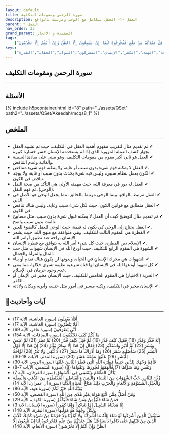 ```yaml
---
layout: default
title: سورة الرحمن ومقومات التكليف
description: العقل -٢- العقل يتكامل مع الوحي ومرتبط بالواقع
parent: الفصل ٩
nav_order: 33
grand_parent: العقيدة و الاعجاز
tags: 
    ["أَفَلَا يَعْقِلُونَ","أَفَلَا يَنْظُرُونَ","أَنَّى يُصْرَفُونَ","مَا لَكُمْ كَيْفَ تَحْكُمُونَ","إِنَّهُ فَكَّرَ وَقَدَّرَ (18) فَقُتِلَ كَيْفَ قَدَّرَ (19) ثُمَّ قُتِلَ كَيْفَ قَدَّرَ (20) ثُمَّ نَظَرَ (21) ثُمَّ عَبَسَ وَبَسَرَ (22) ثُمَّ أَدْبَرَ وَاسْتَكْبَرَ (23) فَقَالَ إِنْ هَذَا إِلَّا سِحْرٌ يُؤْثَرُ (24) إِنْ هَذَا إِلَّا قَوْلُ الْبَشَرِ (25) سَأُصْلِيهِ سَقَرَ (26) وَمَا أَدْرَاكَ مَا سَقَرُ (27) لَا تُبْقِي وَلَا تَذَرُ (28) لَوَّاحَةٌ لِلْبَشَرِ (29) عَلَيْهَا تِسْعَةَ عَشَرَ (30)","فَأَقِمْ وَجْهَكَ لِلدِّينِ حَنِيفاً فِطْرَةَ اللَّهِ الَّتِي فَطَرَ النَّاسَ عَلَيْهَا","وَنَفْسٍ وَمَا سَوَّاهَا (7) فَأَلْهَمَهَا فُجُورَهَا وَتَقْوَاهَا (8)","يَأْكُلُ الطَّعَامَ وَيَمْشِي فِي الْأَسْوَاقِ","زُيِّنَ لِلنَّاسِ حُبُّ الشَّهَوَاتِ مِنَ النِّسَاءِ وَالْبَنِينَ وَالْقَنَاطِيرِ الْمُقَنْطَرَةِ مِنَ الذَّهَبِ وَالْفِضَّةِ وَالْخَيْلِ الْمُسَوَّمَةِ وَالْأَنْعَامِ وَالْحَرْثِ ذَلِكَ مَتَاعُ الْحَيَاةِ الدُّنْيَا","بَقِيَّةُ اللَّهِ خَيْرٌ لَكُمْ","وَمَنْ أَضَلُّ مِمَّنَ اتَّبَعَ هَوَاهُ بِغَيْرِ هُدًى مِنَ اللَّهِ","فَمَنْ شَاءَ فَلْيُؤْمِنْ وَمَنْ شَاءَ فَلْيَكْفُرْ","إِنَّا هَدَيْنَاهُ السَّبِيلَ إِمَّا شَاكِراً وَإِمَّا كَفُوراً","وَلِكُلٍّ وِجْهَةٌ هُوَ مُوَلِّيهَا","سَيَقُولُ الَّذِينَ أَشْرَكُوا لَوْ شَاءَ اللَّهُ مَا أَشْرَكْنَا وَلَا آبَاؤُنَا وَلَا حَرَّمْنَا مِنْ شَيْءٍ كَذَلِكَ كَذَّبَ الَّذِينَ مِنْ قَبْلِهِمْ حَتَّى ذَاقُوا بَأْسَنَا قُلْ هَلْ عِنْدَكُمْ مِنْ عِلْمٍ فَتُخْرِجُوهُ لَنَا إِنْ تَتَّبِعُونَ إِلَّا الظَّنَّ وَإِنْ أَنْتُمْ إِلَّا تَخْرُصُونَ"]
keys:
    ["العقل","التكليف","الوحي","الفطرة","الشهوة","الحرية","السببية","الغائية","عدم التناقض","الكون","النقل","الشرع","الاختيار","المقومات","الإنسان","الخالق","الواقع","الضوء","العين","المنهج","السعادة","الراحة","المال","المرأة","الجمال","الطعام","الشراب","العمل","الزواج","الأولاد","العلو","الأرض","العلم","الأعمال الصالحة","الهدى","الكفر","الإيمان","المشركون","الثواب","العقاب","القدرة"]
---
```

## ‏سورة الرحمن ومقومات التكليف
***
## الأسئلة 
{% include h5pcontainer.html id="8" path="../assets/QSet" path2="../assets/QSet/Akeedah/mcqs8_1" %}
## الملخص
***
- ‏✔ تم تقديم مثال لتقريب مفهوم أهمية العقل في التكليف، حيث تم تشبيه العقل بجهاز كشف العملة المزورة الذي إذا لم يستخدمه الإنسان خسر خسارة كبيرة. 
- ‏✔ العقل هو ثاني أكبر مقوم من مقومات التكليف، وهو مبني على مبادئ السببية والغائية وعدم التناقض. 
- ‏✔ العقل لا يمكنه فهم شيء بدون سبب أو غاية، ولا يمكنه فهم شيء متناقض. 
- ‏✔ الكون يعمل بنظام سببي، وليس فيه شيء يحدث بدون سبب أو غاية، ولا يوجد تناقض في الكون. 
- ‏✔ العقل له دور في معرفة الله، حيث مهمته الأولى هي التأكد من صحة النقل (الوحي)، ثم فهم النقل. 
- ‏✔ العقل مرتبط بالواقع، بينما الوحي مرتبط بالخالق، مما يجعل الوحي هو الأصل في الدين. 
- ‏✔ العقل متطابق مع قوانين الكون، حيث لكل شيء سبب وغاية، وليس هناك تناقض في الكون. 
- ‏✔ تم تقديم مثال لتوضيح كيف أن العقل لا يمكنه قبول شيء بدون سبب، مثل مصابيح تألقت بدون سبب واضح. 
- ‏✔ العقل يحتاج إلى الوحي كي يكون له قيمة، حيث الوحي للعقل كالضوء للعين. 
- ‏✔ الفطرة هي المقوم الثالث للتكليف، وهي متوافقة مع منهج الله، حيث يشعر الإنسان براحة عند تطبيق أوامر الله. 
- ‏✔ الإسلام دين الفطرة، حيث كل شيء أمر الله به يتوافق مع فطرة الإنسان. 
- ‏✔ الشهوة هي المقوم الرابع للتكليف، حيث أودع الله في الإنسان شهوات مثل حب المال والمرأة والجمال. 
- ‏✔ الشهوات هي محرك الإنسان في الحياة، وبدونها لن يكون هناك تقدم أو بناء. 
- ‏✔ كل شهوة أودعها الله في الإنسان لها قناة شرعية نظيفة تسري خلالها، مما يعني عدم وجود حرمان في الإسلام. 
- ‏✔ الحرية (الاختيار) هي المقوم الخامس للتكليف، حيث الإنسان مخير في الإيمان أو الكفر. 
- ‏✔ الإنسان مخير في التكليف، ولكنه مسير في أمور مثل جنسه وأبويه ومكان ولادته. 

## 📜آيات وأحاديث
***
- ‏أَفَلَا يَعْقِلُونَ (سورة الغاشية، الآية 17)
- ‏أَفَلَا يَنْظُرُونَ (سورة الغاشية، الآية 17)
- ‏أَنَّى يُصْرَفُونَ (سورة غافر، الآية 69)
- ‏مَا لَكُمْ كَيْفَ تَحْكُمُونَ (سورة الصافات، الآية 154)
- ‏إِنَّهُ فَكَّرَ وَقَدَّرَ (18) فَقُتِلَ كَيْفَ قَدَّرَ (19) ثُمَّ قُتِلَ كَيْفَ قَدَّرَ (20) ثُمَّ نَظَرَ (21) ثُمَّ عَبَسَ وَبَسَرَ (22) ثُمَّ أَدْبَرَ وَاسْتَكْبَرَ (23) فَقَالَ إِنْ هَذَا إِلَّا سِحْرٌ يُؤْثَرُ (24) إِنْ هَذَا إِلَّا قَوْلُ الْبَشَرِ (25) سَأُصْلِيهِ سَقَرَ (26) وَمَا أَدْرَاكَ مَا سَقَرُ (27) لَا تُبْقِي وَلَا تَذَرُ (28) لَوَّاحَةٌ لِلْبَشَرِ (29) عَلَيْهَا تِسْعَةَ عَشَرَ (30) (سورة المدثر، الآيات 18-30)
- ‏فَأَقِمْ وَجْهَكَ لِلدِّينِ حَنِيفاً فِطْرَةَ اللَّهِ الَّتِي فَطَرَ النَّاسَ عَلَيْهَا (سورة الروم، الآية 30)
- ‏وَنَفْسٍ وَمَا سَوَّاهَا (7) فَأَلْهَمَهَا فُجُورَهَا وَتَقْوَاهَا (8) (سورة الشمس، الآيات 7-8)
- ‏يَأْكُلُ الطَّعَامَ وَيَمْشِي فِي الْأَسْوَاقِ (سورة الفرقان، الآية 7)
- ‏زُيِّنَ لِلنَّاسِ حُبُّ الشَّهَوَاتِ مِنَ النِّسَاءِ وَالْبَنِينَ وَالْقَنَاطِيرِ الْمُقَنْطَرَةِ مِنَ الذَّهَبِ وَالْفِضَّةِ وَالْخَيْلِ الْمُسَوَّمَةِ وَالْأَنْعَامِ وَالْحَرْثِ ذَلِكَ مَتَاعُ الْحَيَاةِ الدُّنْيَا (سورة آل عمران، الآية 14)
- ‏بَقِيَّةُ اللَّهِ خَيْرٌ لَكُمْ (سورة هود، الآية 86)
- ‏وَمَنْ أَضَلُّ مِمَّنَ اتَّبَعَ هَوَاهُ بِغَيْرِ هُدًى مِنَ اللَّهِ (سورة القصص، الآية 50)
- ‏فَمَنْ شَاءَ فَلْيُؤْمِنْ وَمَنْ شَاءَ فَلْيَكْفُرْ (سورة الكهف، الآية 29)
- ‏إِنَّا هَدَيْنَاهُ السَّبِيلَ إِمَّا شَاكِراً وَإِمَّا كَفُوراً (سورة الإنسان، الآية 3)
- ‏وَلِكُلٍّ وِجْهَةٌ هُوَ مُوَلِّيهَا (سورة البقرة، الآية 148)
- ‏سَيَقُولُ الَّذِينَ أَشْرَكُوا لَوْ شَاءَ اللَّهُ مَا أَشْرَكْنَا وَلَا آبَاؤُنَا وَلَا حَرَّمْنَا مِنْ شَيْءٍ كَذَلِكَ كَذَّبَ الَّذِينَ مِنْ قَبْلِهِمْ حَتَّى ذَاقُوا بَأْسَنَا قُلْ هَلْ عِنْدَكُمْ مِنْ عِلْمٍ فَتُخْرِجُوهُ لَنَا إِنْ تَتَّبِعُونَ إِلَّا الظَّنَّ وَإِنْ أَنْتُمْ إِلَّا تَخْرُصُونَ (سورة الأنعام، الآية 148)

